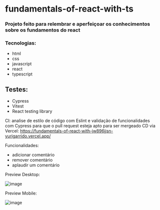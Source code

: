 # fundamentals-of-react-with-ts

### Projeto feito para relembrar e aperfeiçoar os conhecimentos sobre os fundamentos do react

### Tecnologias:
- html
- css
- javascript
- react
- typescript
## Testes:
- Cypress
- Vitest
- React testing library

 CI: analise de estilo de código com Eslint e validação de funcionalidades com Cypress para que o pull request esteja apto para ser mergeado
 CD via Vercel: https://fundamentals-of-react-with-jw896jjsn-yurigarrido.vercel.app/

Funcionalidades: 
  - adicionar comentário
  - remover comentário
  - aplaudir um comentário

Preview Desktop:

![image](https://github.com/yurigarrido/fundamentals-of-react-with-ts/assets/81384601/9d1fc894-02c4-4fad-a025-6ff41c618548)

Preview Mobile:

![image](https://github.com/yurigarrido/fundamentals-of-react-with-ts/assets/81384601/41380b9c-3a22-46c3-b619-a79678984a43)
